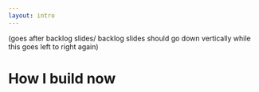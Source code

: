 ```yaml
---
layout: intro
---
```


(goes after backlog slides/ backlog slides should go down vertically while this goes left to right again)

# How I build now
